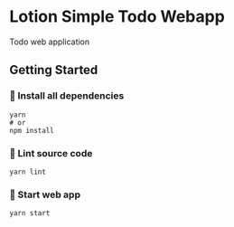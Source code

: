 # Lotion Simple Todo Webapp
Todo web application

## Getting Started
### 👷 Install all dependencies
```
yarn
# or 
npm install
```
### 👕 Lint source code
```
yarn lint
```

### 🚀 Start web app
```
yarn start
```